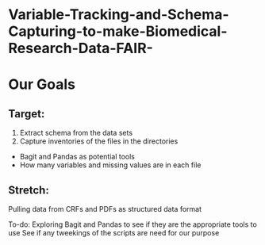 # Variable-Tracking-and-Schema-Capturing-to-make-Biomedical-Research-Data-FAIR-

# Our Goals
## Target: 
1. Extract schema from the data sets
2. Capture inventories of the files in the directories
  * Bagit and Pandas as potential tools
  * How many variables and missing values are in each file
## Stretch: 
Pulling data from CRFs and PDFs as structured data format 
	
To-do:
Exploring Bagit and Pandas to see if they are the appropriate tools to use
See if any tweekings of the scripts are need for our purpose
